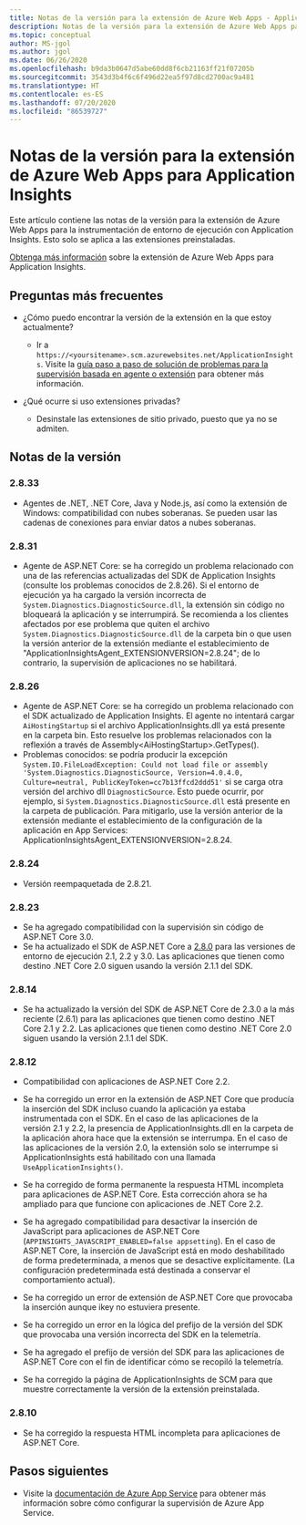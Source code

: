 ```yaml
---
title: Notas de la versión para la extensión de Azure Web Apps - Application Insights
description: Notas de la versión para la extensión de Azure Web Apps para la instrumentación de entorno de ejecución con Application Insights.
ms.topic: conceptual
author: MS-jgol
ms.author: jgol
ms.date: 06/26/2020
ms.openlocfilehash: b9da3b0647d5abe60dd8f6cb21163ff21f07205b
ms.sourcegitcommit: 3543d3b4f6c6f496d22ea5f97d8cd2700ac9a481
ms.translationtype: HT
ms.contentlocale: es-ES
ms.lasthandoff: 07/20/2020
ms.locfileid: "86539727"
---
```

# <a name="release-notes-for-azure-web-app-extension-for-application-insights"></a>Notas de la versión para la extensión de Azure Web Apps para Application Insights

Este artículo contiene las notas de la versión para la extensión de Azure Web Apps para la instrumentación de entorno de ejecución con Application Insights. Esto solo se aplica a las extensiones preinstaladas.

[Obtenga más información](azure-web-apps.md) sobre la extensión de Azure Web Apps para Application Insights.

## <a name="frequently-asked-questions"></a>Preguntas más frecuentes

- ¿Cómo puedo encontrar la versión de la extensión en la que estoy actualmente?
    - Ir a `https://<yoursitename>.scm.azurewebsites.net/ApplicationInsights`. Visite la [guía paso a paso de solución de problemas para la supervisión basada en agente o extensión](./azure-web-apps.md?tabs=net#troubleshooting) para obtener más información.

- ¿Qué ocurre si uso extensiones privadas?
    - Desinstale las extensiones de sitio privado, puesto que ya no se admiten.

## <a name="release-notes"></a>Notas de la versión

### <a name="2833"></a>2.8.33

- Agentes de .NET, .NET Core, Java y Node.js, así como la extensión de Windows: compatibilidad con nubes soberanas. Se pueden usar las cadenas de conexiones para enviar datos a nubes soberanas.

### <a name="2831"></a>2.8.31

- Agente de ASP.NET Core: se ha corregido un problema relacionado con una de las referencias actualizadas del SDK de Application Insights (consulte los problemas conocidos de 2.8.26). Si el entorno de ejecución ya ha cargado la versión incorrecta de `System.Diagnostics.DiagnosticSource.dll`, la extensión sin código no bloqueará la aplicación y se interrumpirá. Se recomienda a los clientes afectados por ese problema que quiten el archivo `System.Diagnostics.DiagnosticSource.dll` de la carpeta bin o que usen la versión anterior de la extensión mediante el establecimiento de "ApplicationInsightsAgent_EXTENSIONVERSION=2.8.24"; de lo contrario, la supervisión de aplicaciones no se habilitará.

### <a name="2826"></a>2.8.26

- Agente de ASP.NET Core: se ha corregido un problema relacionado con el SDK actualizado de Application Insights. El agente no intentará cargar `AiHostingStartup` si el archivo ApplicationInsights.dll ya está presente en la carpeta bin. Esto resuelve los problemas relacionados con la reflexión a través de Assembly\<AiHostingStartup\>.GetTypes().
- Problemas conocidos: se podría producir la excepción `System.IO.FileLoadException: Could not load file or assembly 'System.Diagnostics.DiagnosticSource, Version=4.0.4.0, Culture=neutral, PublicKeyToken=cc7b13ffcd2ddd51'` si se carga otra versión del archivo dll `DiagnosticSource`. Esto puede ocurrir, por ejemplo, si `System.Diagnostics.DiagnosticSource.dll` está presente en la carpeta de publicación. Para mitigarlo, use la versión anterior de la extensión mediante el establecimiento de la configuración de la aplicación en App Services: ApplicationInsightsAgent_EXTENSIONVERSION=2.8.24.

### <a name="2824"></a>2.8.24

- Versión reempaquetada de 2.8.21.

### <a name="2823"></a>2.8.23

- Se ha agregado compatibilidad con la supervisión sin código de ASP.NET Core 3.0.
- Se ha actualizado el SDK de ASP.NET Core a [2.8.0](https://github.com/microsoft/ApplicationInsights-aspnetcore/releases/tag/2.8.0) para las versiones de entorno de ejecución 2.1, 2.2 y 3.0. Las aplicaciones que tienen como destino .NET Core 2.0 siguen usando la versión 2.1.1 del SDK.

### <a name="2814"></a>2.8.14

- Se ha actualizado la versión del SDK de ASP.NET Core de 2.3.0 a la más reciente (2.6.1) para las aplicaciones que tienen como destino .NET Core 2.1 y 2.2. Las aplicaciones que tienen como destino .NET Core 2.0 siguen usando la versión 2.1.1 del SDK.

### <a name="2812"></a>2.8.12

- Compatibilidad con aplicaciones de ASP.NET Core 2.2.
- Se ha corregido un error en la extensión de ASP.NET Core que producía la inserción del SDK incluso cuando la aplicación ya estaba instrumentada con el SDK. En el caso de las aplicaciones de la versión 2.1 y 2.2, la presencia de ApplicationInsights.dll en la carpeta de la aplicación ahora hace que la extensión se interrumpa. En el caso de las aplicaciones de la versión 2.0, la extensión solo se interrumpe si ApplicationInsights está habilitado con una llamada `UseApplicationInsights()`.

- Se ha corregido de forma permanente la respuesta HTML incompleta para aplicaciones de ASP.NET Core. Esta corrección ahora se ha ampliado para que funcione con aplicaciones de .NET Core 2.2.

- Se ha agregado compatibilidad para desactivar la inserción de JavaScript para aplicaciones de ASP.NET Core (`APPINSIGHTS_JAVASCRIPT_ENABLED=false appsetting`). En el caso de ASP.NET Core, la inserción de JavaScript está en modo deshabilitado de forma predeterminada, a menos que se desactive explícitamente. (La configuración predeterminada está destinada a conservar el comportamiento actual).

- Se ha corregido un error de extensión de ASP.NET Core que provocaba la inserción aunque ikey no estuviera presente.
- Se ha corregido un error en la lógica del prefijo de la versión del SDK que provocaba una versión incorrecta del SDK en la telemetría.

- Se ha agregado el prefijo de versión del SDK para las aplicaciones de ASP.NET Core con el fin de identificar cómo se recopiló la telemetría.
- Se ha corregido la página de ApplicationInsights de SCM para que muestre correctamente la versión de la extensión preinstalada.

### <a name="2810"></a>2.8.10

- Se ha corregido la respuesta HTML incompleta para aplicaciones de ASP.NET Core.

## <a name="next-steps"></a>Pasos siguientes

- Visite la [documentación de Azure App Service](azure-web-apps.md) para obtener más información sobre cómo configurar la supervisión de Azure App Service. 
